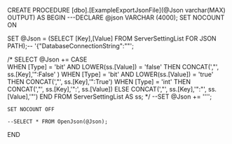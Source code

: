 ﻿

CREATE PROCEDURE [dbo].[ExampleExportJsonFile](@Json varchar(MAX) OUTPUT)
AS
BEGIN
   ---DECLARE @json VARCHAR (4000);
   SET NOCOUNT ON

   SET @Json = (SELECT [Key],[Value] FROM ServerSettingList FOR JSON PATH);-- '{"DatabaseConnectionString":""';

  /*
  SELECT 
	@Json += CASE 	
		WHEN [Type] = 'bit' AND LOWER(ss.[Value]) = 'false' THEN CONCAT(',"', ss.[Key],'":False' )
		WHEN [Type] = 'bit' AND LOWER(ss.[Value]) = 'true' THEN CONCAT(',"', ss.[Key],'":True')
		WHEN [Type] = 'int' THEN CONCAT(',"', ss.[Key],'":', ss.[Value])
		ELSE CONCAT(',"', ss.[Key],'":"', ss.[Value],'"')
		END 
	FROM ServerSettingList AS ss;
	*/
	--SET @Json += '''';

	SET NOCOUNT OFF

	--SELECT * FROM OpenJson(@Json);
	
END
